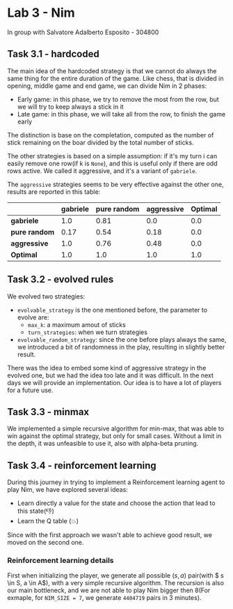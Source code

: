 # Lab 3 - Nim

In group with Salvatore Adalberto Esposito - 304800

## Task 3.1 - hardcoded

The main idea of the hardcoded strategy is that we cannot do always the same thing for the entire duration of the game. Like chess, that is divided in opening, middle game and end game, we can divide Nim in 2 phases:

- Early game: in this phase, we try to remove the most from the row, but we will try to keep always a stick in it
- Late game: in this phase, we will take all from the row, to finish the game early

The distinction is base on the completation, computed as the number of stick remaining on the boar divided by the total number of sticks.

The other strategies is based on a simple assumption: if it's my turn i can easily remove one row(if k is `None`), and this is useful only if there are odd rows active. We called it aggressive, and it's a variant of `gabriele`.

The `aggressive` strategies seems to be very effective against the other one, results are reported in this table:

|                 | gabriele | pure random | aggressive | Optimal |
| --------------- | -------- | ----------- | ---------- | ------- |
| **gabriele**    | 1.0      | 0.81        | 0.0        | 0.0     |
| **pure random** | 0.17     | 0.54        | 0.18       | 0.0     |
| **aggressive**  | 1.0      | 0.76        | 0.48       | 0.0     |
| **Optimal**     | 1.0      | 1.0         | 1.0        | 1.0     |

## Task 3.2 - evolved rules

We evolved two strategies:

- `evolvable_strategy` is the one mentioned before, the parameter to evolve are:
  - `max_k`: a maximum amout of sticks
  - `turn_strategies`: when we turn strategies
- `evolvable_random_strategy`: since the one before plays always the same, we introduced a bit of randomness in the play, resulting in slightly better result.

There was the idea to embed some kind of aggressive strategy in the evolved one, but we had the idea too late and it was difficult. In the next days we will provide an implementation.
Our idea is to have a lot of players for a future use.

## Task 3.3 - minmax

We implemented a simple recursive algorithm for min-max, that was able to win against the optimal strategy, but only for small cases. Without a limit in the depth, it was unfeasible to use it, also with alpha-beta pruning.

## Task 3.4 - reinforcement learning

During this journey in trying to implement a Reinforcement learning agent to play Nim, we have explored several ideas:

- Learn directly a value for the state and choose the action that lead to this state(:-1:)
- Learn the Q table (:boom:)

Since with the first approach we wasn't able to achieve good result, we moved on the second one.

### Reinforcement learning details
First when initializing the player, we generate all possible $(s, a)$ pair(with $ s \in S, a \in A$), with a very simple recursive algorithm. The recursion is also our main bottleneck, and we are not able to play Nim bigger then 8(For exmaple, for `NIM_SIZE = 7`, we generate `4404719` pairs in 3 minutes).

